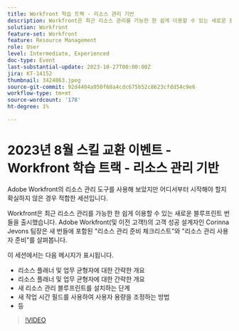 ```yaml
---
title: Workfront 학습 트랙 - 리소스 관리 기반
description: Workfront은 최근 리소스 관리를 가능한 한 쉽게 이용할 수 있는 새로운 블루프린트 번들을 출시했습니다.   리소스 플래너 및 업무 균형자 단계에 대한 간략한 개요로서 새 리소스 관리 블루프린트 설치
solution: Workfront
feature-set: Workfront
feature: Resource Management
role: User
level: Intermediate, Experienced
doc-type: Event
last-substantial-update: 2023-10-27T00:00:00Z
jira: KT-14152
thumbnail: 3424863.jpeg
source-git-commit: 92d4404a950f68a4cdc675b52c8623cfdd54c9e6
workflow-type: tm+mt
source-wordcount: '178'
ht-degree: 1%

---
```



# 2023년 8월 스킬 교환 이벤트 - Workfront 학습 트랙 - 리소스 관리 기반

Adobe Workfront의 리소스 관리 도구를 사용해 보았지만 어디서부터 시작해야 할지 확실하지 않은 경우 적합한 세션입니다.

Workfront은 최근 리소스 관리를 가능한 한 쉽게 이용할 수 있는 새로운 블루프린트 번들을 출시했습니다. Adobe Workfront(및 이전 고객!)의 고객 성공 설계자인 Corinna Jevons 팀장은 새 번들에 포함된 &quot;리소스 관리 준비 체크리스트&quot;와 &quot;리소스 관리 사용자 준비&quot;를 살펴봅니다.

이 세션에서는 다음 메시지가 표시됩니다.

* 리소스 플래너 및 업무 균형자에 대한 간략한 개요
* 리소스 플래너 및 업무 균형자에 대한 간략한 개요
* 새 리소스 관리 블루프린트를 설치하는 단계
* 새 작업 시간 필드를 사용하여 사용자 용량을 조정하는 방법
* 등

>[!VIDEO](https://video.tv.adobe.com/v/3424863/?learn=on)
